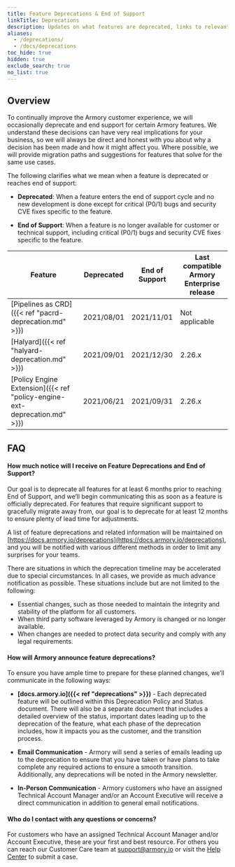 ```yaml
---
title: Feature Deprecations & End of Support
linkTitle: Deprecations
description: Updates on what features are deprecated, links to relevant information for that feature, and the deprecation timeline.
aliases:
  - /deprecations/
  - /docs/deprecations
toc_hide: true
hidden: true
exclude_search: true
no_list: true
---
```


## Overview

To continually improve the Armory customer experience, we will occasionally deprecate and end support for certain Armory features.  We understand these decisions can have very real implications for your business, so we will always be direct and honest with you about why a decision has been made and how it might affect you. Where possible, we will provide migration paths and suggestions for features that solve for the same use cases. 

The following clarifies what we mean when a feature is deprecated or reaches end of support:

* **Deprecated**: When a feature enters the end of support cycle and no new development is done except for critical (P0/1) bugs and security CVE fixes specific to the feature. 

* **End of Support**: When a feature is no longer available for customer or technical support, including critical (P0/1) bugs and security CVE fixes specific to the feature.   

| Feature                                                | Deprecated | End of Support | Last compatible Armory Enterprise release |
|--------------------------------------------------------|------------|----------------|-------------------------------------------|
| [Pipelines as CRD]({{< ref "pacrd-deprecation.md" >}}) | 2021/08/01 | 2021/11/01     | Not applicable                            |
| [Halyard]({{< ref "halyard-deprecation.md" >}})        | 2021/09/01 | 2021/12/30     | 2.26.x                                    |
| [Policy Engine Extension]({{< ref "policy-engine-ext-deprecation.md" >}})        | 2021/06/21 | 2021/09/31     | 2.26.x                                    |


## FAQ

#### How much notice will I receive on Feature Deprecations and End of Support?

Our goal is to deprecate all features for at least 6 months prior to reaching End of Support, and we’ll begin communicating this as soon as a feature is officially deprecated.  For features that require significant support to gracefully migrate away from, our goal is to deprecate for at least 12 months to ensure plenty of lead time for adjustments.

A list of feature deprecations and related information will be maintained on [https://docs.armory.io/deprecations](https://docs.armory.io/deprecations), and you will be notified with various different methods in order to limit any surprises for your teams.

There are situations in which the deprecation timeline may be accelerated due to special circumstances. In all cases, we provide as much advance notification as possible. These situations include but are not limited to the following:

- Essential changes, such as those needed to maintain the integrity and stability of the platform for all customers.
- When third party software leveraged by Armory is changed or no longer available.
- When changes are needed to protect data security and comply with any legal requirements.

#### How will Armory announce feature deprecations?

To ensure you have ample time to prepare for these planned changes, we’ll communicate in the following ways:

* **[docs.armory.io]({{< ref "deprecations" >}})** - Each deprecated feature will be outlined within this Deprecation Policy and Status document. There will also be a separate document that includes a detailed overview of the status, important dates leading up to the deprecation of the feature, what each phase of the deprecation includes, how it impacts you as the customer, and the transition process.

* **Email Communication** - Armory will send a series of emails leading up to the deprecation to ensure that you have taken or have plans to take complete any required actions to ensure a smooth transition.  Additionally, any deprecations will be noted in the Armory newsletter.


* **In-Person Communication** - Armory customers who have an assigned Technical Account Manager and/or an Account Executive will receive a direct communication in addition to general email notifications. 

#### Who do I contact with any questions or concerns?

For customers who have an assigned Technical Account Manager and/or Account Executive, these are your first and best resource. For others you can reach our Customer Care team at [support@armory.io](mailto:support@armory.io) or visit the [Help Center](https://support.armory.io/) to submit a case.
